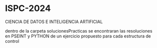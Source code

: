 # ISPC-2024
CIENCIA DE DATOS E INTELIGENCIA ARTIFICIAL

dentro de la carpeta solucionesPracticas se encontraran las resoluciones en PSEINT y PYTHON de un ejercicio propuesto para cada estructura de control
